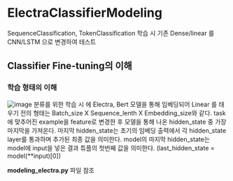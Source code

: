 # ElectraClassifierModeling
SequenceClassification, TokenClassification 학습 시 기존 Dense/linear 를 CNN/LSTM 으로 변경하여 테스트

## Classifier Fine-tuning의 이해
### 학습 형태의 이해
![image](https://user-images.githubusercontent.com/45644085/169935670-b0359798-fe13-41f4-b985-d2b70452d178.png)
분류를 위한 학습 시 에 Electra, Bert 모델을 통해 임베딩되어 Linear 를 태우기 전의 형태는  Batch_size X Sequence_lenth X Embedding_size와 같다.
task에 맞추어진 example을 feature로 변경한 후 모델을 통해 나온 hidden_state 중 가장 마지막을 가져온다.
마지막 hidden_state는 초기의 임베딩 출력에서 각 hidden_state layer를 통과하며 추가된 최종 값을 의미한다. 
model의 마지막 hidden_state는 model에 input을 넣은 결과 튜플의 첫번째 값을 의미한다. (last_hidden_state = model(**input)[0])






**modeling_electra.py** 파일 참조
